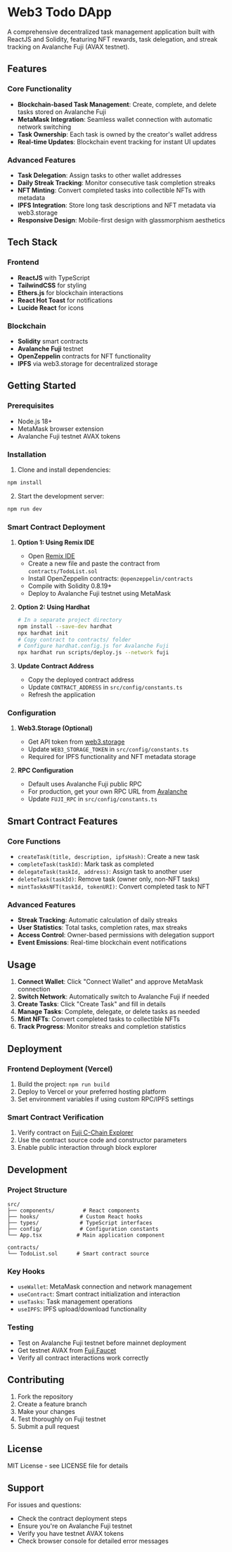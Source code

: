 # Web3 Todo DApp

A comprehensive decentralized task management application built with ReactJS and Solidity, featuring NFT rewards, task delegation, and streak tracking on Avalanche Fuji (AVAX testnet).

## Features

### Core Functionality
- **Blockchain-based Task Management**: Create, complete, and delete tasks stored on Avalanche Fuji
- **MetaMask Integration**: Seamless wallet connection with automatic network switching
- **Task Ownership**: Each task is owned by the creator's wallet address
- **Real-time Updates**: Blockchain event tracking for instant UI updates

### Advanced Features
- **Task Delegation**: Assign tasks to other wallet addresses
- **Daily Streak Tracking**: Monitor consecutive task completion streaks
- **NFT Minting**: Convert completed tasks into collectible NFTs with metadata
- **IPFS Integration**: Store long task descriptions and NFT metadata via web3.storage
- **Responsive Design**: Mobile-first design with glassmorphism aesthetics

## Tech Stack

### Frontend
- **ReactJS** with TypeScript
- **TailwindCSS** for styling
- **Ethers.js** for blockchain interactions
- **React Hot Toast** for notifications
- **Lucide React** for icons

### Blockchain
- **Solidity** smart contracts
- **Avalanche Fuji** testnet
- **OpenZeppelin** contracts for NFT functionality
- **IPFS** via web3.storage for decentralized storage

## Getting Started

### Prerequisites
- Node.js 18+
- MetaMask browser extension
- Avalanche Fuji testnet AVAX tokens

### Installation

1. Clone and install dependencies:
```bash
npm install
```

2. Start the development server:
```bash
npm run dev
```

### Smart Contract Deployment

1. **Option 1: Using Remix IDE**
   - Open [Remix IDE](https://remix.ethereum.org)
   - Create a new file and paste the contract from `contracts/TodoList.sol`
   - Install OpenZeppelin contracts: `@openzeppelin/contracts`
   - Compile with Solidity 0.8.19+
   - Deploy to Avalanche Fuji testnet using MetaMask

2. **Option 2: Using Hardhat**
   ```bash
   # In a separate project directory
   npm install --save-dev hardhat
   npx hardhat init
   # Copy contract to contracts/ folder
   # Configure hardhat.config.js for Avalanche Fuji
   npx hardhat run scripts/deploy.js --network fuji
   ```

3. **Update Contract Address**
   - Copy the deployed contract address
   - Update `CONTRACT_ADDRESS` in `src/config/constants.ts`
   - Refresh the application

### Configuration

1. **Web3.Storage (Optional)**
   - Get API token from [web3.storage](https://web3.storage)
   - Update `WEB3_STORAGE_TOKEN` in `src/config/constants.ts`
   - Required for IPFS functionality and NFT metadata storage

2. **RPC Configuration**
   - Default uses Avalanche Fuji public RPC
   - For production, get your own RPC URL from [Avalanche](https://www.avax.network/)
   - Update `FUJI_RPC` in `src/config/constants.ts`

## Smart Contract Features

### Core Functions
- `createTask(title, description, ipfsHash)`: Create a new task
- `completeTask(taskId)`: Mark task as completed
- `delegateTask(taskId, address)`: Assign task to another user
- `deleteTask(taskId)`: Remove task (owner only, non-NFT tasks)
- `mintTaskAsNFT(taskId, tokenURI)`: Convert completed task to NFT

### Advanced Features
- **Streak Tracking**: Automatic calculation of daily streaks
- **User Statistics**: Total tasks, completion rates, max streaks
- **Access Control**: Owner-based permissions with delegation support
- **Event Emissions**: Real-time blockchain event notifications

## Usage

1. **Connect Wallet**: Click "Connect Wallet" and approve MetaMask connection
2. **Switch Network**: Automatically switch to Avalanche Fuji if needed
3. **Create Tasks**: Click "Create Task" and fill in details
4. **Manage Tasks**: Complete, delegate, or delete tasks as needed
5. **Mint NFTs**: Convert completed tasks to collectible NFTs
6. **Track Progress**: Monitor streaks and completion statistics

## Deployment

### Frontend Deployment (Vercel)
1. Build the project: `npm run build`
2. Deploy to Vercel or your preferred hosting platform
3. Set environment variables if using custom RPC/IPFS settings

### Smart Contract Verification
1. Verify contract on [Fuji C-Chain Explorer](https://cchain.explorer.avax.network/)
2. Use the contract source code and constructor parameters
3. Enable public interaction through block explorer

## Development

### Project Structure
```
src/
├── components/         # React components
├── hooks/             # Custom React hooks
├── types/             # TypeScript interfaces
├── config/            # Configuration constants
└── App.tsx           # Main application component

contracts/
└── TodoList.sol      # Smart contract source
```

### Key Hooks
- `useWallet`: MetaMask connection and network management
- `useContract`: Smart contract initialization and interaction
- `useTasks`: Task management operations
- `useIPFS`: IPFS upload/download functionality

### Testing
- Test on Avalanche Fuji testnet before mainnet deployment
- Get testnet AVAX from [Fuji Faucet](https://faucet.avax.network/)
- Verify all contract interactions work correctly

## Contributing

1. Fork the repository
2. Create a feature branch
3. Make your changes
4. Test thoroughly on Fuji testnet
5. Submit a pull request

## License

MIT License - see LICENSE file for details

## Support

For issues and questions:
- Check the contract deployment steps
- Ensure you're on Avalanche Fuji testnet
- Verify you have testnet AVAX tokens
- Check browser console for detailed error messages